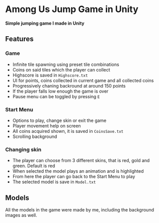 # Among Us Jump Game in Unity
**Simple jumping game I made in Unity**
## Features

### Game
- Infinite tile spawning using preset tile combinations
- Coins on said tiles which the player can collect
- Highscore is saved in `Highscore.txt`
- UI for points, coins collected in current game and all collected coins
- Progressively chaning backround at around 150 points
- If the player falls low enough the game is over
- Pause menu can be toggled by pressing `E` 

### Start Menu
- Options to play, change skin or exit the game
- Player movement help on screen
- All coins acquired shown, it is saved in `CoinsSave.txt` 
- Scrolling background

### Changing skin
- The player can choose from 3 different skins, that is red, gold and green. Default is red
- When selected the model plays an animation and is highlighted
- From here the player can go back to the Start Menu to play
- The selected model is save in `Model.txt`

## Models
All the models in the game were made by me, including the background images as well.
